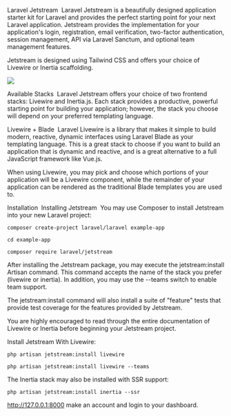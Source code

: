 Laravel Jetstream ​
Laravel Jetstream is a beautifully designed application starter kit for Laravel and provides the perfect starting point for your next Laravel application. Jetstream provides the implementation for your application's login, registration, email verification, two-factor authentication, session management, API via Laravel Sanctum, and optional team management features.

Jetstream is designed using Tailwind CSS and offers your choice of Livewire or Inertia scaffolding.

![](https://jetstream.laravel.com/img/preview-3.png)




Available Stacks ​
Laravel Jetstream offers your choice of two frontend stacks: Livewire and Inertia.js. Each stack provides a productive, powerful starting point for building your application; however, the stack you choose will depend on your preferred templating language.

Livewire + Blade ​
Laravel Livewire is a library that makes it simple to build modern, reactive, dynamic interfaces using Laravel Blade as your templating language. This is a great stack to choose if you want to build an application that is dynamic and reactive, and is a great alternative to a full JavaScript framework like Vue.js.

When using Livewire, you may pick and choose which portions of your application will be a Livewire component, while the remainder of your application can be rendered as the traditional Blade templates you are used to.




Installation ​
Installing Jetstream ​
You may use Composer to install Jetstream into your new Laravel project:
```
composer create-project laravel/laravel example-app

cd example-app

composer require laravel/jetstream
```

After installing the Jetstream package, you may execute the jetstream:install Artisan command. This command accepts the name of the stack you prefer (livewire or inertia). In addition, you may use the --teams switch to enable team support.

The jetstream:install command will also install a suite of "feature" tests that provide test coverage for the features provided by Jetstream.

You are highly encouraged to read through the entire documentation of Livewire or Inertia before beginning your Jetstream project.



Install Jetstream With Livewire:

```
php artisan jetstream:install livewire

php artisan jetstream:install livewire --teams
```


The Inertia stack may also be installed with SSR support:
```
php artisan jetstream:install inertia --ssr
```


http://127.0.0.1:8000 make an account and login to your dashboard.
